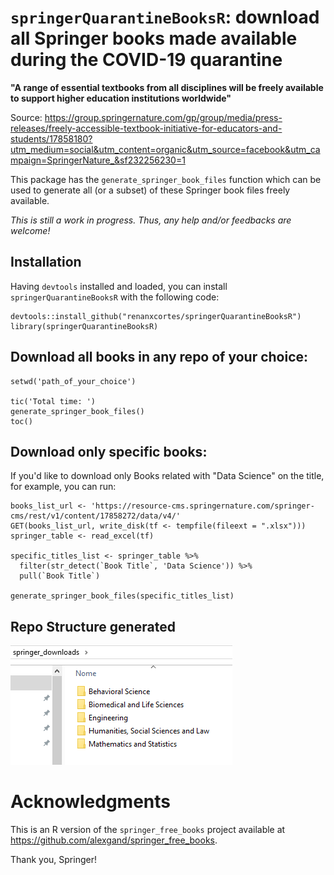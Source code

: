 # `springerQuarantineBooksR`: download all Springer books made available during the COVID-19 quarantine

**"A range of essential textbooks from all disciplines will be freely available to support higher education institutions worldwide"**

Source: https://group.springernature.com/gp/group/media/press-releases/freely-accessible-textbook-initiative-for-educators-and-students/17858180?utm_medium=social&utm_content=organic&utm_source=facebook&utm_campaign=SpringerNature_&sf232256230=1

This package has the `generate_springer_book_files` function which can be used to generate all (or a subset) of these Springer book files freely available.

*This is still a work in progress. Thus, any help and/or feedbacks are welcome!*

## Installation

Having `devtools` installed and loaded, you can install `springerQuarantineBooksR` with the following code:

```
devtools::install_github("renanxcortes/springerQuarantineBooksR")
library(springerQuarantineBooksR)
```

## Download all books in any repo of your choice:

```
setwd('path_of_your_choice')

tic('Total time: ')
generate_springer_book_files()
toc()
```

## Download only specific books:

If you'd like to download only Books related with "Data Science" on the title, for example, you can run:

```
books_list_url <- 'https://resource-cms.springernature.com/springer-cms/rest/v1/content/17858272/data/v4/'
GET(books_list_url, write_disk(tf <- tempfile(fileext = ".xlsx")))
springer_table <- read_excel(tf)

specific_titles_list <- springer_table %>% 
  filter(str_detect(`Book Title`, 'Data Science')) %>% 
  pull(`Book Title`)

generate_springer_book_files(specific_titles_list)
```

## Repo Structure generated

![](www/directory_org_example.png)

# Acknowledgments

This is an R version of the `springer_free_books` project available at https://github.com/alexgand/springer_free_books.

Thank you, Springer!